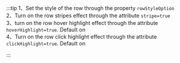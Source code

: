 :::tip
1、Set the style of the row through the property `rowStyleOption`<br>
2、Turn on the row stripes effect through the attribute `stripe=true`<br>
3、turn on the row hover highlight effect through the attribute `hoverHighlight=true`. Default on<br>
4、Turn on the row click highlight effect through the attribute `clickHighlight=true`. Default on

:::
